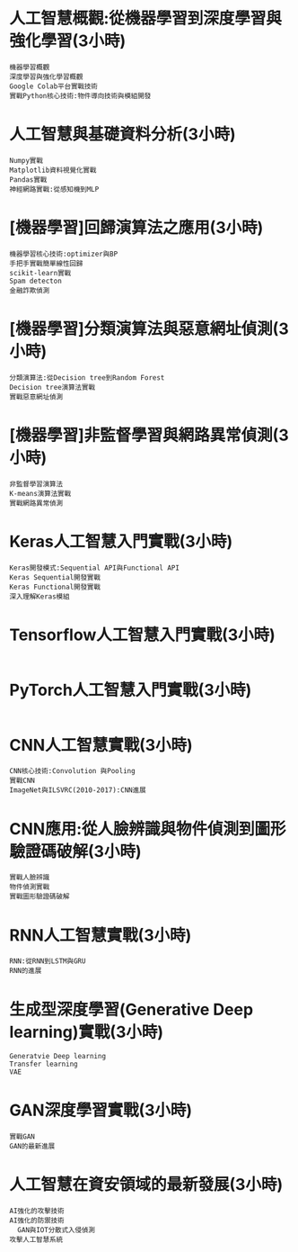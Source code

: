 # 人工智慧概觀:從機器學習到深度學習與強化學習(3小時)
```
機器學習概觀
深度學習與強化學習概觀
Google Colab平台實戰技術
實戰Python核心技術:物件導向技術與模組開發
```
# 人工智慧與基礎資料分析(3小時)
```
Numpy實戰
Matplotlib資料視覺化實戰
Pandas實戰
神經網路實戰:從感知機到MLP
```
# [機器學習]回歸演算法之應用(3小時)
```
機器學習核心技術:optimizer與BP
手把手實戰簡單線性回歸
scikit-learn實戰
Spam detecton
金融詐欺偵測
```
# [機器學習]分類演算法與惡意網址偵測(3小時)
```
分類演算法:從Decision tree到Random Forest
Decision tree演算法實戰
實戰惡意網址偵測
```
# [機器學習]非監督學習與網路異常偵測(3小時)
```
非監督學習演算法
K-means演算法實戰
實戰網路異常偵測
```
# Keras人工智慧入門實戰(3小時)
```
Keras開發模式:Sequential API與Functional API
Keras Sequential開發實戰
Keras Functional開發實戰
深入理解Keras模組
```
# Tensorflow人工智慧入門實戰(3小時)
```

```

# PyTorch人工智慧入門實戰(3小時)
```

```

# CNN人工智慧實戰(3小時)
```
CNN核心技術:Convolution 與Pooling
實戰CNN
ImageNet與ILSVRC(2010-2017):CNN進展
```
# CNN應用:從人臉辨識與物件偵測到圖形驗證碼破解(3小時)
```
實戰人臉辨識
物件偵測實戰
實戰圖形驗證碼破解
```
# RNN人工智慧實戰(3小時)
```
RNN:從RNN到LSTM與GRU
RNN的進展
```
# 生成型深度學習(Generative Deep learning)實戰(3小時)
```
Generatvie Deep learning
Transfer learning
VAE
```
# GAN深度學習實戰(3小時)
```
實戰GAN
GAN的最新進展
```
# 人工智慧在資安領域的最新發展(3小時)
```
AI強化的攻擊技術
AI強化的防禦技術
  GAN與IOT分散式入侵偵測
攻擊人工智慧系統
```
